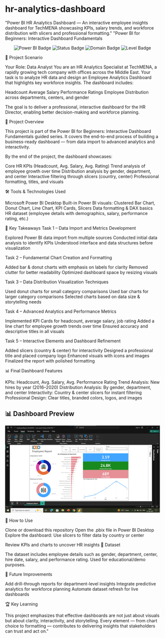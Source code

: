 # hr-analytics-dashboard
"Power BI HR Analytics Dashboard — An interactive employee insights dashboard for TechMENA showcasing KPIs, salary trends, and workforce distribution with slicers and professional formatting."
"Power BI for Beginners: Interactive Dashboard Fundamentals
<p align="center"> <img src="https://img.shields.io/badge/Tool-Power%20BI-F2C811?logo=power-bi&logoColor=white" alt="Power BI Badge"/> <img src="https://img.shields.io/badge/Project%20Status-Completed-brightgreen" alt="Status Badge"/> <img src="https://img.shields.io/badge/Domain-HR%20Analytics-blue" alt="Domain Badge"/> <img src="https://img.shields.io/badge/Level-Beginner%20to%20Intermediate-orange" alt="Level Badge"/> </p>
📌 Project Scenario

Your Role: Data Analyst
You are an HR Analytics Specialist at TechMENA, a rapidly growing tech company with offices across the Middle East. Your task is to analyze HR data and design an Employee Analytics Dashboard that highlights key workforce insights.
The dashboard includes:

Headcount
Average Salary
Performance Ratings
Employee Distribution across departments, centers, and gender

The goal is to deliver a professional, interactive dashboard for the HR Director, enabling better decision-making and workforce planning.

📖 Project Overview

This project is part of the Power BI for Beginners: Interactive Dashboard Fundamentals guided series. It covers the end-to-end process of building a business-ready dashboard — from data import to advanced analytics and interactivity.

By the end of the project, the dashboard showcases:

Core HR KPIs (Headcount, Avg. Salary, Avg. Rating)
Trend analysis of employee growth over time
Distribution analysis by gender, department, and center
Interactive filtering through slicers (country, center)
Professional formatting, titles, and visuals

🛠 Tools & Technologies Used

Microsoft Power BI Desktop
Built-in Power BI visuals: Clustered Bar Chart, Donut Chart, Line Chart, KPI Cards, Slicers
Data formatting & DAX basics
HR dataset (employee details with demographics, salary, performance rating, etc.)

🔑 Key Takeaways
Task 1 – Data Import and Metrics Development

Explored Power BI data import from multiple sources
Conducted initial data analysis to identify KPIs
Understood interface and data structures before visualization

Task 2 – Fundamental Chart Creation and Formatting

Added bar & donut charts with emphasis on labels for clarity
Removed clutter for better readability
Optimized dashboard space by resizing visuals

Task 3 – Data Distribution Visualization Techniques

Used donut charts for small category comparisons
Used bar charts for larger category comparisons
Selected charts based on data size & storytelling needs

Task 4 – Advanced Analytics and Performance Metrics

Implemented KPI Cards for headcount, average salary, job rating
Added a line chart for employee growth trends over time
Ensured accuracy and descriptive titles in all visuals

Task 5 – Interactive Elements and Dashboard Refinement

Added slicers (country & center) for interactivity
Designed a professional title and placed company logo
Enhanced visuals with icons and images
Finalized the report with polished formatting

📊 Final Dashboard Features

KPIs: Headcount, Avg. Salary, Avg. Performance Rating
Trend Analysis: New hires by year (2016–2020)
Distribution Analysis: By gender, department, and center
Interactivity: Country & center slicers for instant filtering
Professional Design: Clear titles, branded colors, logos, and images

## 📊 Dashboard Preview  

![Employees Report Dashboard](Employees_Report_TechMENA.png)


🚀 How to Use

Clone or download this repository
Open the .pbix file in Power BI Desktop
Explore the dashboard:
Use slicers to filter data by country or center

Review KPIs and charts to uncover HR insights
📂 Dataset

The dataset includes employee details such as gender, department, center, hire date, salary, and performance rating.
Used for educational/demo purposes.

🔮 Future Improvements

Add drill-through reports for department-level insights
Integrate predictive analytics for workforce planning
Automate dataset refresh for live dashboards

🏆 Key Learning

This project emphasizes that effective dashboards are not just about visuals but about clarity, interactivity, and storytelling. Every element — from chart choice to formatting — contributes to delivering insights that stakeholders can trust and act on."
